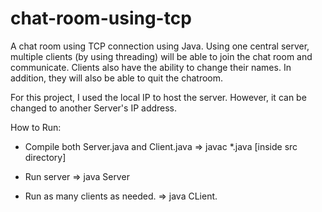 # chat-room-using-tcp

A chat room using TCP connection using Java. Using one central server, multiple clients (by using threading) will be able to join the chat room and communicate. Clients also have the ability to change their names. In addition, they will also be able to quit the chatroom.

For this project, I used the local IP to host the server. However, it can be changed to another Server's IP address.

How to Run:

- Compile both Server.java and Client.java
	=> javac *.java [inside src directory]

- Run server
	=> java Server
	
- Run as many clients as needed. 
	=> java CLient.
